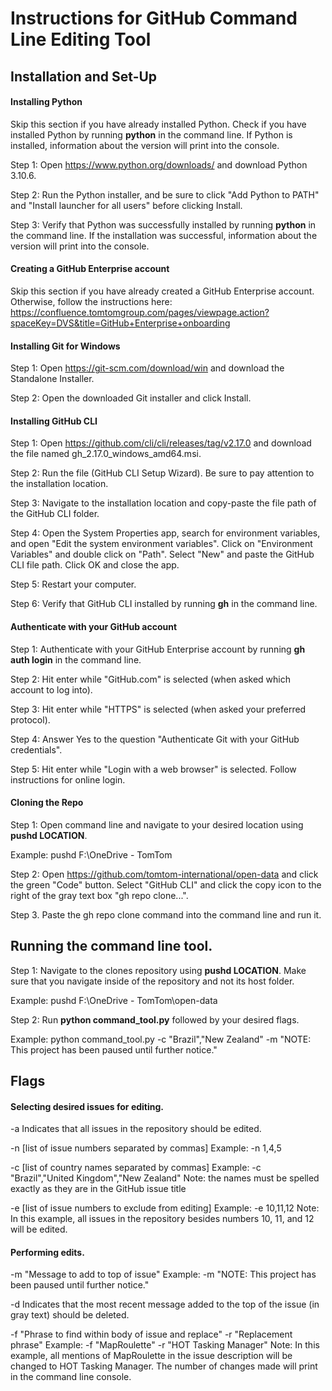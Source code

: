 # Instructions for GitHub Command Line Editing Tool


## Installation and Set-Up


#### Installing Python

Skip this section if you have already installed Python. Check if you have installed Python by running **python** in the command line. If Python is installed, information about the version will print into the console.

Step 1: Open https://www.python.org/downloads/ and download Python 3.10.6.

Step 2: Run the Python installer, and be sure to click "Add Python to PATH" and "Install launcher for all users" before clicking Install.

Step 3: Verify that Python was successfully installed by running **python** in the command line. If the installation was successful, information about the version will print into the console.

#### Creating a GitHub Enterprise account

Skip this section if you have already created a GitHub Enterprise account. Otherwise, follow the instructions here:
https://confluence.tomtomgroup.com/pages/viewpage.action?spaceKey=DVS&title=GitHub+Enterprise+onboarding

#### Installing Git for Windows

Step 1: Open https://git-scm.com/download/win and download the Standalone Installer.

Step 2: Open the downloaded Git installer and click Install.

#### Installing GitHub CLI

Step 1: Open https://github.com/cli/cli/releases/tag/v2.17.0 and download the file named gh_2.17.0_windows_amd64.msi.

Step 2: Run the file (GitHub CLI Setup Wizard). Be sure to pay attention to the installation location.

Step 3: Navigate to the installation location and copy-paste the file path of the GitHub CLI folder. 

Step 4: Open the System Properties app, search for environment variables, and open "Edit the system environment variables". Click on "Environment Variables" and double click on "Path". Select "New" and paste the GitHub CLI file path. Click OK and close the app.

Step 5: Restart your computer.

Step 6: Verify that GitHub CLI installed by running **gh** in the command line.


#### Authenticate with your GitHub account

Step 1: Authenticate with your GitHub Enterprise account by running **gh auth login** in the command line. 

Step 2: Hit enter while "GitHub.com" is selected (when asked which account to log into).

Step 3: Hit enter while "HTTPS" is selected (when asked your preferred protocol).

Step 4: Answer Yes to the question "Authenticate Git with your GitHub credentials".

Step 5: Hit enter while "Login with a web browser" is selected. Follow instructions for online login.


#### Cloning the Repo

Step 1: Open command line and navigate to your desired location using **pushd LOCATION**.

Example: pushd F:\OneDrive - TomTom

Step 2: Open https://github.com/tomtom-international/open-data and click the green "Code" button. Select "GitHub CLI" and click the copy icon to the right of the gray text box "gh repo clone...".

Step 3. Paste the gh repo clone command into the command line and run it.


## Running the command line tool.

Step 1: Navigate to the clones repository using **pushd LOCATION**. Make sure that you navigate inside of the repository and not its host folder.

Example: pushd F:\OneDrive - TomTom\open-data

Step 2: Run **python command_tool.py** followed by your desired flags. 

Example: python command_tool.py -c "Brazil","New Zealand" -m "NOTE: This project has been paused until further notice."


## Flags


#### Selecting desired issues for editing.

-a
Indicates that all issues in the repository should be edited.

-n [list of issue numbers separated by commas]
Example: -n 1,4,5

-c [list of country names separated by commas]
Example: -c "Brazil","United Kingdom","New Zealand"
Note: the names must be spelled exactly as they are in the GitHub issue title

-e [list of issue numbers to exclude from editing]
Example: -e 10,11,12
Note: In this example, all issues in the repository besides numbers 10, 11, and 12 will be edited.


#### Performing edits.

-m "Message to add to top of issue"
Example: -m "NOTE: This project has been paused until further notice."

-d
Indicates that the most recent message added to the top of the issue (in gray text) should be deleted.

-f "Phrase to find within body of issue and replace" -r "Replacement phrase"
Example: -f "MapRoulette" -r "HOT Tasking Manager"
Note: In this example, all mentions of MapRoulette in the issue description will be changed to HOT Tasking Manager. The number of changes made will print in the command line console.
